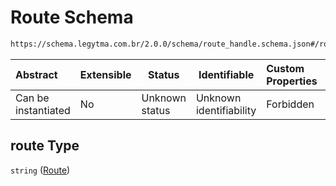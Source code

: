 # Route Schema

```txt
https://schema.legytma.com.br/2.0.0/schema/route_handle.schema.json#/route
```




| Abstract            | Extensible | Status         | Identifiable            | Custom Properties | Additional Properties | Access Restrictions | Defined In                                                                              |
| :------------------ | ---------- | -------------- | ----------------------- | :---------------- | --------------------- | ------------------- | --------------------------------------------------------------------------------------- |
| Can be instantiated | No         | Unknown status | Unknown identifiability | Forbidden         | Allowed               | none                | [route_handle.schema.json\*](../schema/route_handle.schema.json) |

## route Type

`string` ([Route](route_handle-route.md))
